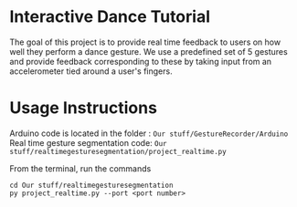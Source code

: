 # Interactive Dance Tutorial

The goal of this project is to provide real time feedback to users on how well they perform a dance gesture.
We use a predefined set of 5 gestures and provide feedback corresponding to these by taking input from
an accelerometer tied around a user's fingers.

# Usage Instructions

Arduino code is located in the folder : `Our stuff/GestureRecorder/Arduino` <br>
Real time gesture segmentation code: `Our stuff/realtimegesturesegmentation/project_realtime.py`

From the terminal, run the commands

```
cd Our stuff/realtimegesturesegmentation
py project_realtime.py --port <port number>
```
